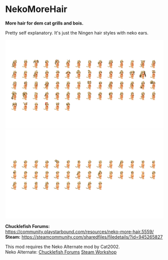 # NekoMoreHair

**More hair for dem cat grills and bois.**

Pretty self explanatory. It's just the Ningen hair styles with neko ears.

![Female Hairs](https://raw.githubusercontent.com/thakyZ/NekoMoreHair/media/img0.png)
![Male Hairs](https://raw.githubusercontent.com/thakyZ/NekoMoreHair/media/img1.png)

**Chucklefish Forums:** https://community.playstarbound.com/resources/neko-more-hair.5559/  
**Steam:** https://steamcommunity.com/sharedfiles/filedetails/?id=945265827

This mod requires the Neko Alternate mod by Cat2002.   
Neko Alternate: [Chucklefish Forums](https://community.playstarbound.com/resources/neko-alternate.5159/) [Steam Workshop](https://steamcommunity.com/sharedfiles/filedetails/?id=1109772923)
